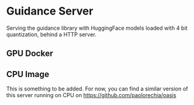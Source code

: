 # Guidance Server
Serving the guidance library with HuggingFace models loaded with 4 bit quantization, behind a HTTP server.

## GPU Docker



## CPU Image
This is something to be added.
For now, you can find a similar version of this server running on CPU on https://github.com/paolorechia/oasis